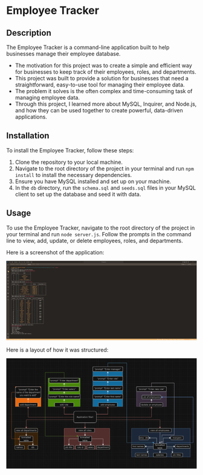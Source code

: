 # Employee Tracker

## Description

The Employee Tracker is a command-line application built to help businesses manage their employee database. 

- The motivation for this project was to create a simple and efficient way for businesses to keep track of their employees, roles, and departments.
- This project was built to provide a solution for businesses that need a straightforward, easy-to-use tool for managing their employee data.
- The problem it solves is the often complex and time-consuming task of managing employee data.
- Through this project, I learned more about MySQL, Inquirer, and Node.js, and how they can be used together to create powerful, data-driven applications.

## Installation

To install the Employee Tracker, follow these steps:

1. Clone the repository to your local machine.
2. Navigate to the root directory of the project in your terminal and run `npm install` to install the necessary dependencies.
3. Ensure you have MySQL installed and set up on your machine.
4. In the `db` directory, run the `schema.sql` and `seeds.sql` files in your MySQL client to set up the database and seed it with data.

## Usage

To use the Employee Tracker, navigate to the root directory of the project in your terminal and run `node server.js`. Follow the prompts in the command line to view, add, update, or delete employees, roles, and departments.

Here is a screenshot of the application:

![Employee Tracker Screenshot](assets/images/EmployeeTrackerApp.png)

Here is a layout of how it was structured:

![Layout Screenshot](assets/images/Layout.png)